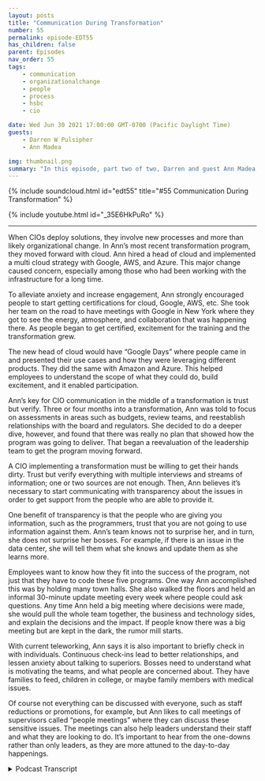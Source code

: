 ```yaml
---
layout: posts
title: "Communication During Transformation"
number: 55
permalink: episode-EDT55
has_children: false
parent: Episodes
nav_order: 55
tags:
    - communication
    - organizationalchange
    - people
    - process
    - hsbc
    - cio

date: Wed Jun 30 2021 17:00:00 GMT-0700 (Pacific Daylight Time)
guests:
    - Darren W Pulsipher
    - Ann Madea

img: thumbnail.png
summary: "In this episode, part two of two, Darren and guest Ann Madea, former CIO of HSBC, talk about communication during organizational transformation. When CIOs deploy solutions, they involve new processes and more than likely organizational change. In Ann’s most recent transformation program, they moved forward with cloud. Ann hired a head of cloud and implemented a multi cloud strategy with Google, AWS, and Azure. This major change caused concern, especially among those who had been working with the infrastructure for a long time."
---
```


{% include soundcloud.html id="edt55" title="#55 Communication During Transformation" %}

{% include youtube.html id="_35E6HkPuRo" %}

---


When CIOs deploy solutions, they involve new processes and more than likely organizational change. In Ann’s most recent transformation program, they moved forward with cloud. Ann hired a head of cloud and implemented a multi cloud strategy with Google, AWS, and Azure. This major change caused concern, especially among those who had been working with the infrastructure for a long time.

To alleviate anxiety and increase engagement, Ann strongly encouraged people to start getting certifications for cloud, Google, AWS, etc.  She took her team on the road to have meetings with Google in New York where they got to see the energy, atmosphere, and collaboration that was happening there. As people began to get certified, excitement for the training and the transformation grew.

The new head of cloud would have “Google Days” where people came in and presented their use cases and how they were leveraging different products.  They did the same with Amazon and Azure. This helped employees to understand the scope of what they could do, build excitement, and it enabled participation.

Ann’s key for CIO communication in the middle of a transformation is trust but verify. Three or four months into a transformation, Ann was told to focus on assessments in areas such as budgets, review teams, and reestablish relationships with the board and regulators. She decided to do a deeper dive, however, and found that there was really no plan that showed how the program was going to deliver. That began a reevaluation of the leadership team to get the program moving forward.

A CIO implementing a transformation must be willing to get their hands dirty. Trust but verify everything with multiple interviews and streams of information; one or two sources are not enough. Then, Ann believes it’s necessary to start communicating with transparency about the issues in order to get support from the people who are able to provide it.

One benefit of transparency is that the people who are giving you information, such as the programmers, trust that you are not going to use information against them. Ann’s team knows not to surprise her, and in turn, she does not surprise her bosses. For example, if there is an issue in the data center, she will tell them what she knows and update them as she learns more.

Employees want to know how they fit into the success of the program, not just that they have to code these five programs. One way Ann accomplished this was by holding many town halls. She also walked the floors and held an informal 30-minute update meeting every week where people could ask questions. Any time Ann held a big meeting where decisions were made, she would pull the whole team together, the business and technology sides, and explain the decisions and the impact. If people know there was a big meeting but are kept in the dark, the rumor mill starts.

With current teleworking, Ann says it is also important to briefly check in with individuals. Continuous check-ins lead to better relationships, and lessen anxiety about talking to superiors. Bosses need to understand what is motivating the teams, and what people are concerned about. They have families to feed, children in college, or maybe family members with medical issues.

Of course not everything can be discussed with everyone, such as staff reductions or promotions, for example, but Ann likes to call meetings of supervisors called “people meetings” where they can discuss these sensitive issues. The meetings can also help leaders understand their staff and what they are looking to do.  It’s important to hear from the one-downs rather than only leaders, as they are more attuned to the day-to-day happenings. 



<details>
<summary> Podcast Transcript </summary>

<p></p>

</details>
